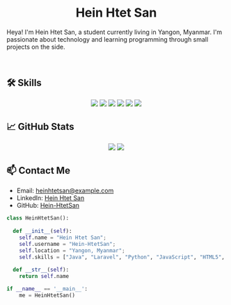 <h1 align="center">
  <b>Hein Htet San</b>
</h1>

Heya! I'm Hein Htet San, a student currently living in Yangon, Myanmar. I'm passionate about technology and learning programming through small projects on the side.

<br>

## 🛠️ Skills

<p align="center">
  <img src="https://img.shields.io/badge/-Java-c58545?style=for-the-badge&logo=Java&logoColor=c58545&labelColor=282828">
  <img src="https://img.shields.io/badge/-Laravel-d1a01f?style=for-the-badge&logo=laravel&logoColor=d1a01f&labelColor=282828">
  <img src="https://img.shields.io/badge/-Python-98b982?style=for-the-badge&logo=python&logoColor=98b982&labelColor=282828">
  <img src="https://img.shields.io/badge/-JavaScript-f7df1e?style=for-the-badge&logo=javascript&logoColor=black&labelColor=282828">
  <img src="https://img.shields.io/badge/-C++-00599c?style=for-the-badge&logo=cplusplus&logoColor=white&labelColor=282828">
  <img src="https://img.shields.io/badge/-MySQL-4479a1?style=for-the-badge&logo=mysql&logoColor=white&labelColor=282828">
</p>

## 📈 GitHub Stats

<p align="center">
  <img src="https://github-readme-stats.vercel.app/api?username=Hein-HtetSan&show_icons=true&theme=radical">
  <img src="https://github-readme-stats.vercel.app/api/top-langs/?username=Hein-HtetSan&layout=compact&theme=radical">
</p>

## 📫 Contact Me

- Email: [heinhtetsan@example.com](mailto:heinhtetsan@example.com)
- LinkedIn: [Hein Htet San](https://www.linkedin.com/in/heinhtetsan)
- GitHub: [Hein-HtetSan](https://github.com/Hein-HtetSan)

```python
class HeinHtetSan():
    
  def __init__(self):
    self.name = "Hein Htet San";
    self.username = "Hein-HtetSan";
    self.location = "Yangon, Myanmar";
    self.skills = ["Java", "Laravel", "Python", "JavaScript", "HTML5", "CSS3", "C++", "MySQL"]
  
  def __str__(self):
    return self.name

if __name__ == '__main__':
    me = HeinHtetSan()
